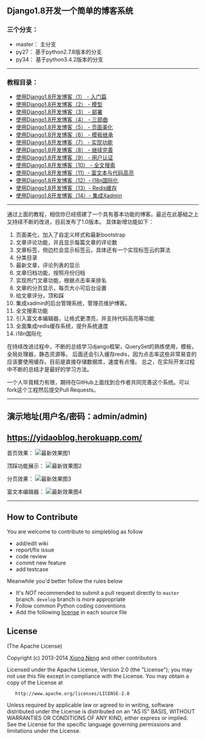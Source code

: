 ﻿## Django1.8开发一个简单的博客系统

### 三个分支：

* master： 主分支
* py27：   基于python2.7.8版本的分支
* py34：   基于python3.4.2版本的分支

------------------------------------------
### 教程目录：

* [使用Django1.8开发博客（1） - 入门篇](http://www.pycoding.com/2015/04/20/simpleblog-01.html)
* [使用Django1.8开发博客（2） - 模型](http://www.pycoding.com/2015/04/20/simpleblog-02.html)
* [使用Django1.8开发博客（3） - 部署](http://www.pycoding.com/2015/04/20/simpleblog-03.html)
* [使用Django1.8开发博客（4） - 三部曲](http://www.pycoding.com/2015/04/20/simpleblog-04.html)
* [使用Django1.8开发博客（5） - 页面美化](http://www.pycoding.com/2015/04/21/simpleblog-05.html)
* [使用Django1.8开发博客（6） - 模板继承](http://www.pycoding.com/2015/04/21/simpleblog-06.html)
* [使用Django1.8开发博客（7） - 实现功能](http://www.pycoding.com/2015/04/21/simpleblog-07.html)
* [使用Django1.8开发博客（8） - 继续完善](http://www.pycoding.com/2015/04/21/simpleblog-08.html)
* [使用Django1.8开发博客（9） - 用户认证](http://www.pycoding.com/2015/04/21/simpleblog-09.html)
* [使用Django1.8开发博客（10） - 全文搜索](http://www.pycoding.com/2015/04/21/simpleblog-10.html)
* [使用Django1.8开发博客（11）- 富文本与代码高亮](http://www.pycoding.com/2015/04/21/simpleblog-11.html)
* [使用Django1.8开发博客（12）- I18n国际化](http://www.pycoding.com/2015/04/21/simpleblog-12.html)
* [使用Django1.8开发博客（13）- Redis缓存](http://www.pycoding.com/2015/04/21/simpleblog-13.html)
* [使用Django1.8开发博客（14）- 集成Xadmin](http://www.pycoding.com/2015/04/21/simpleblog-14.html)

------------------------------------------

通过上面的教程，相信你已经搭建了一个具有基本功能的博客。最近在此基础之上又持续不断的改进，目前发布了1.0版本。
具体新增功能如下：

1. 页面美化，加入了自定义样式和最新bootstrap
2. 文章评论功能，并且显示每篇文章的评论数
3. 文章标签，侧边栏会显示标签云，具体还有一个实现标签云的算法
4. 分类目录
5. 最新文章，评论列表的显示
6. 文章归档功能，按照月份归档
7. 实现热门文章功能，根据点击率来排名
8. 文章的分页显示，每页大小可后台设置
9. 给文章评分，顶和踩
10. 集成xadmin的后台管理系统，管理员维护博客。
11. 全文搜索功能
12. 引入富文本编辑器，让格式更漂亮，并支持代码高亮等功能
13. 全面集成redis缓存系统，提升系统速度
14. i18n国际化

在持续改进过程中，不断的总结学习django框架，QuerySet的熟练使用，模板，全局处理器，静态资源等。
后面还会引入缓存redis，因为点击率这些非常易变的应该要使用缓存。目前是直接存储数据库，速度有点慢。
总之，在实际开发过程中不断的总结才是最好的学习方法。

一个人毕竟精力有限，期待在GitHub上面找到合作者共同完善这个系统。可以fork这个工程然后提交Pull Requests。

------------------------------------------
## 演示地址(用户名/密码：admin/admin)
https://yidaoblog.herokuapp.com/
------------------------------------------

首页效果：
![最新效果图1](http://yidaospace.qiniudn.com/simple001.jpg "最新效果图1")

顶踩功能展示：
![最新效果图2](http://yidaospace.qiniudn.com/simple002.jpg "最新效果图2")

分页效果：
![最新效果图3](http://yidaospace.qiniudn.com/simple003.jpg "最新效果图3")

富文本编辑器：
![最新效果图4](http://yidaospace.qiniudn.com/simple004.jpg "最新效果图4")

-----------------------------------------------------
## How to Contribute

You are welcome to contribute to simpleblog as follow

* add/edit wiki
* report/fix issue
* code review
* commit new feature
* add testcase

Meanwhile you'd better follow the rules below

* It's *NOT* recommended to submit a pull request directly to `master` branch. `develop` branch is more appropriate
* Follow common Python coding conventions
* Add the following [license](#license) in each source file

## License

(The Apache License)

Copyright (c) 2013-2014 [Xiong Neng](http://www.pycoding.com/) and other contributors

Licensed under the Apache License, Version 2.0 (the "License"); you may not use this file except in compliance with the License. You may obtain a copy of the License at

       http://www.apache.org/licenses/LICENSE-2.0

Unless required by applicable law or agreed to in writing, software distributed under the License is distributed on an "AS IS" BASIS, WITHOUT WARRANTIES OR CONDITIONS OF ANY KIND, either express or implied. See the License for the specific language governing permissions and limitations under the License.
